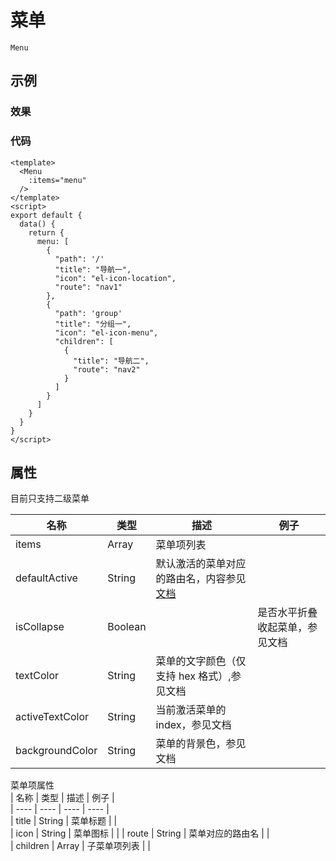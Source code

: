 # 菜单    
`Menu`  

## 示例  

### 效果

<Demo>
  <MenuDemo />
</Demo>

### 代码  
```vue
<template>
  <Menu 
    :items="menu" 
  />
</template>
<script>
export default {
  data() {
    return {
      menu: [
        {
          "path": '/'
          "title": "导航一",
          "icon": "el-icon-location",
          "route": "nav1"
        },
        {
          "path": 'group'
          "title": "分组一",
          "icon": "el-icon-menu",
          "children": [
            {
              "title": "导航二",
              "route": "nav2"
            }
          ]
        }
      ]
    }
  }
}
</script>
```


## 属性  
目前只支持二级菜单  

| 名称 | 类型 | 描述 | 例子 |  
| ---- | ---- | ---- | ---- |
| items | Array | 菜单项列表 | |
| defaultActive | String | 默认激活的菜单对应的路由名，内容参见<a href="https://element.eleme.cn/#/zh-CN/component/menu">文档</a> | |  
| isCollapse | Boolean | | 是否水平折叠收起菜单，参见文档 |
| textColor | String | 菜单的文字颜色（仅支持 hex 格式）,参见文档 | |
| activeTextColor | String | 当前激活菜单的 index，参见文档 | |
| backgroundColor | String | 菜单的背景色，参见文档 | |

菜单项属性  
| 名称 | 类型 | 描述  | 例子 |  
| ---- | ---- | ---- | ---- |  
| title | String | 菜单标题 | |  
| icon | String | 菜单图标 | | 
| route | String | 菜单对应的路由名 | |  
| children | Array | 子菜单项列表 | |


<Comment />